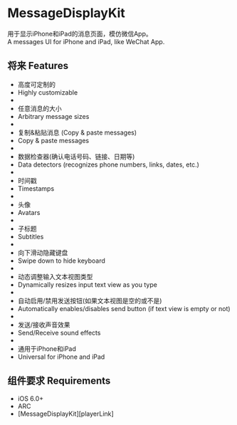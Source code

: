 MessageDisplayKit
=================

用于显示iPhone和iPad的消息页面，模仿微信App。                        
A messages UI for iPhone and iPad, like WeChat App.                        


## 将来                                            Features 

* 高度可定制的                                     
* Highly customizable
* 
* 任意消息的大小                                   
* Arbitrary message sizes
* 
* 复制&粘贴消息  (Copy & paste messages)
* Copy & paste messages
* 
* 数据检查器(确认电话号码、链接、日期等)           
* Data detectors (recognizes phone numbers, links, dates, etc.)
* 
* 时间戳                                           
* Timestamps
* 
* 头像                                             
* Avatars
* 
* 子标题                                           
* Subtitles
* 
* 向下滑动隐藏键盘                                 
* Swipe down to hide keyboard
* 
* 动态调整输入文本视图类型                         
* Dynamically resizes input text view as you type
* 
* 自动启用/禁用发送按钮(如果文本视图是空的或不是)  
* Automatically enables/disables send button (if text view is empty or not)
* 
* 发送/接收声音效果                                
* Send/Receive sound effects
* 
* 通用于iPhone和iPad                               
* Universal for iPhone and iPad



## 组件要求                                        Requirements

* iOS 6.0+ 
* ARC
* [MessageDisplayKit][playerLink]

